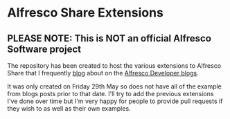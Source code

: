 # Alfresco Share Extensions

## PLEASE NOTE: This is NOT an official Alfresco Software project

The repository has been created to host the various extensions to Alfresco Share that I frequently [blog](https://www.alfresco.com/blogs/developer/author/ddraper/) about on the [Alfresco Developer blogs](https://www.alfresco.com/blogs/developer/).

It was only created on Friday 29th May so does not have all of the example from blogs posts prior to that date. I'll try to add the previous extensions I've done over time but I'm very happy for people to provide pull requests if they wish to as well as their own examples.
